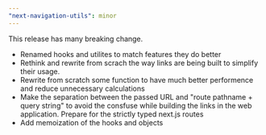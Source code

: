 ```yaml
---
"next-navigation-utils": minor
---
```


This release has many breaking change.
- Renamed hooks and utilites to match features they do better
- Rethink and rewrite from scrach the way links are being built to simplify their usage.
- Rewrite from scratch some function to have much better performence and reduce unnecessary calculations
- Make the separation between the passed URL and "route pathname + query string" to avoid the consfuse while building the links in the web application. Prepare for the strictly typed next.js routes
- Add memoization of the hooks and objects